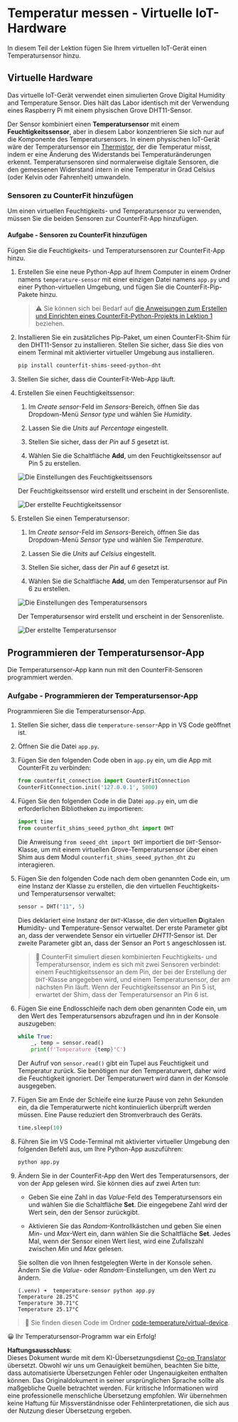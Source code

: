<!--
CO_OP_TRANSLATOR_METADATA:
{
  "original_hash": "70e5a428b607cd5a9a4f422c2a4df03d",
  "translation_date": "2025-08-25T21:21:20+00:00",
  "source_file": "2-farm/lessons/1-predict-plant-growth/virtual-device-temp.md",
  "language_code": "de"
}
-->
# Temperatur messen - Virtuelle IoT-Hardware

In diesem Teil der Lektion fügen Sie Ihrem virtuellen IoT-Gerät einen Temperatursensor hinzu.

## Virtuelle Hardware

Das virtuelle IoT-Gerät verwendet einen simulierten Grove Digital Humidity and Temperature Sensor. Dies hält das Labor identisch mit der Verwendung eines Raspberry Pi mit einem physischen Grove DHT11-Sensor.

Der Sensor kombiniert einen **Temperatursensor** mit einem **Feuchtigkeitssensor**, aber in diesem Labor konzentrieren Sie sich nur auf die Komponente des Temperatursensors. In einem physischen IoT-Gerät wäre der Temperatursensor ein [Thermistor](https://wikipedia.org/wiki/Thermistor), der die Temperatur misst, indem er eine Änderung des Widerstands bei Temperaturänderungen erkennt. Temperatursensoren sind normalerweise digitale Sensoren, die den gemessenen Widerstand intern in eine Temperatur in Grad Celsius (oder Kelvin oder Fahrenheit) umwandeln.

### Sensoren zu CounterFit hinzufügen

Um einen virtuellen Feuchtigkeits- und Temperatursensor zu verwenden, müssen Sie die beiden Sensoren zur CounterFit-App hinzufügen.

#### Aufgabe - Sensoren zu CounterFit hinzufügen

Fügen Sie die Feuchtigkeits- und Temperatursensoren zur CounterFit-App hinzu.

1. Erstellen Sie eine neue Python-App auf Ihrem Computer in einem Ordner namens `temperature-sensor` mit einer einzigen Datei namens `app.py` und einer Python-virtuellen Umgebung, und fügen Sie die CounterFit-Pip-Pakete hinzu.

    > ⚠️ Sie können sich bei Bedarf auf [die Anweisungen zum Erstellen und Einrichten eines CounterFit-Python-Projekts in Lektion 1](../../../1-getting-started/lessons/1-introduction-to-iot/virtual-device.md) beziehen.

1. Installieren Sie ein zusätzliches Pip-Paket, um einen CounterFit-Shim für den DHT11-Sensor zu installieren. Stellen Sie sicher, dass Sie dies von einem Terminal mit aktivierter virtueller Umgebung aus installieren.

    ```sh
    pip install counterfit-shims-seeed-python-dht
    ```

1. Stellen Sie sicher, dass die CounterFit-Web-App läuft.

1. Erstellen Sie einen Feuchtigkeitssensor:

    1. Im *Create sensor*-Feld im *Sensors*-Bereich, öffnen Sie das Dropdown-Menü *Sensor type* und wählen Sie *Humidity*.

    1. Lassen Sie die *Units* auf *Percentage* eingestellt.

    1. Stellen Sie sicher, dass der *Pin* auf *5* gesetzt ist.

    1. Wählen Sie die Schaltfläche **Add**, um den Feuchtigkeitssensor auf Pin 5 zu erstellen.

    ![Die Einstellungen des Feuchtigkeitssensors](../../../../../translated_images/counterfit-create-humidity-sensor.2750e27b6f30e09cf4e22101defd5252710717620816ab41ba688f91f757c49a.de.png)

    Der Feuchtigkeitssensor wird erstellt und erscheint in der Sensorenliste.

    ![Der erstellte Feuchtigkeitssensor](../../../../../translated_images/counterfit-humidity-sensor.7b12f7f339e430cb26c8211d2dba4ef75261b353a01da0932698b5bebd693f27.de.png)

1. Erstellen Sie einen Temperatursensor:

    1. Im *Create sensor*-Feld im *Sensors*-Bereich, öffnen Sie das Dropdown-Menü *Sensor type* und wählen Sie *Temperature*.

    1. Lassen Sie die *Units* auf *Celsius* eingestellt.

    1. Stellen Sie sicher, dass der *Pin* auf *6* gesetzt ist.

    1. Wählen Sie die Schaltfläche **Add**, um den Temperatursensor auf Pin 6 zu erstellen.

    ![Die Einstellungen des Temperatursensors](../../../../../translated_images/counterfit-create-temperature-sensor.199350ed34f7343d79dccbe95eaf6c11d2121f03d1c35ab9613b330c23f39b29.de.png)

    Der Temperatursensor wird erstellt und erscheint in der Sensorenliste.

    ![Der erstellte Temperatursensor](../../../../../translated_images/counterfit-temperature-sensor.f0560236c96a9016bafce7f6f792476fe3367bc6941a1f7d5811d144d4bcbfff.de.png)

## Programmieren der Temperatursensor-App

Die Temperatursensor-App kann nun mit den CounterFit-Sensoren programmiert werden.

### Aufgabe - Programmieren der Temperatursensor-App

Programmieren Sie die Temperatursensor-App.

1. Stellen Sie sicher, dass die `temperature-sensor`-App in VS Code geöffnet ist.

1. Öffnen Sie die Datei `app.py`.

1. Fügen Sie den folgenden Code oben in `app.py` ein, um die App mit CounterFit zu verbinden:

    ```python
    from counterfit_connection import CounterFitConnection
    CounterFitConnection.init('127.0.0.1', 5000)
    ```

1. Fügen Sie den folgenden Code in die Datei `app.py` ein, um die erforderlichen Bibliotheken zu importieren:

    ```python
    import time
    from counterfit_shims_seeed_python_dht import DHT
    ```

    Die Anweisung `from seeed_dht import DHT` importiert die `DHT`-Sensor-Klasse, um mit einem virtuellen Grove-Temperatursensor über einen Shim aus dem Modul `counterfit_shims_seeed_python_dht` zu interagieren.

1. Fügen Sie den folgenden Code nach dem oben genannten Code ein, um eine Instanz der Klasse zu erstellen, die den virtuellen Feuchtigkeits- und Temperatursensor verwaltet:

    ```python
    sensor = DHT("11", 5)
    ```

    Dies deklariert eine Instanz der `DHT`-Klasse, die den virtuellen **D**igitalen **H**umidity- und **T**emperature-Sensor verwaltet. Der erste Parameter gibt an, dass der verwendete Sensor ein virtueller *DHT11*-Sensor ist. Der zweite Parameter gibt an, dass der Sensor an Port `5` angeschlossen ist.

    > 💁 CounterFit simuliert diesen kombinierten Feuchtigkeits- und Temperatursensor, indem es sich mit zwei Sensoren verbindet: einem Feuchtigkeitssensor an dem Pin, der bei der Erstellung der `DHT`-Klasse angegeben wird, und einem Temperatursensor, der am nächsten Pin läuft. Wenn der Feuchtigkeitssensor an Pin 5 ist, erwartet der Shim, dass der Temperatursensor an Pin 6 ist.

1. Fügen Sie eine Endlosschleife nach dem oben genannten Code ein, um den Wert des Temperatursensors abzufragen und ihn in der Konsole auszugeben:

    ```python
    while True:
        _, temp = sensor.read()
        print(f'Temperature {temp}°C')
    ```

    Der Aufruf von `sensor.read()` gibt ein Tupel aus Feuchtigkeit und Temperatur zurück. Sie benötigen nur den Temperaturwert, daher wird die Feuchtigkeit ignoriert. Der Temperaturwert wird dann in der Konsole ausgegeben.

1. Fügen Sie am Ende der Schleife eine kurze Pause von zehn Sekunden ein, da die Temperaturwerte nicht kontinuierlich überprüft werden müssen. Eine Pause reduziert den Stromverbrauch des Geräts.

    ```python
    time.sleep(10)
    ```

1. Führen Sie im VS Code-Terminal mit aktivierter virtueller Umgebung den folgenden Befehl aus, um Ihre Python-App auszuführen:

    ```sh
    python app.py
    ```

1. Ändern Sie in der CounterFit-App den Wert des Temperatursensors, der von der App gelesen wird. Sie können dies auf zwei Arten tun:

    * Geben Sie eine Zahl in das *Value*-Feld des Temperatursensors ein und wählen Sie die Schaltfläche **Set**. Die eingegebene Zahl wird der Wert sein, den der Sensor zurückgibt.

    * Aktivieren Sie das *Random*-Kontrollkästchen und geben Sie einen *Min*- und *Max*-Wert ein, dann wählen Sie die Schaltfläche **Set**. Jedes Mal, wenn der Sensor einen Wert liest, wird eine Zufallszahl zwischen *Min* und *Max* gelesen.

    Sie sollten die von Ihnen festgelegten Werte in der Konsole sehen. Ändern Sie die *Value*- oder *Random*-Einstellungen, um den Wert zu ändern.

    ```output
    (.venv) ➜  temperature-sensor python app.py
    Temperature 28.25°C
    Temperature 30.71°C
    Temperature 25.17°C
    ```

> 💁 Sie finden diesen Code im Ordner [code-temperature/virtual-device](../../../../../2-farm/lessons/1-predict-plant-growth/code-temperature/virtual-device).

😀 Ihr Temperatursensor-Programm war ein Erfolg!

**Haftungsausschluss**:  
Dieses Dokument wurde mit dem KI-Übersetzungsdienst [Co-op Translator](https://github.com/Azure/co-op-translator) übersetzt. Obwohl wir uns um Genauigkeit bemühen, beachten Sie bitte, dass automatisierte Übersetzungen Fehler oder Ungenauigkeiten enthalten können. Das Originaldokument in seiner ursprünglichen Sprache sollte als maßgebliche Quelle betrachtet werden. Für kritische Informationen wird eine professionelle menschliche Übersetzung empfohlen. Wir übernehmen keine Haftung für Missverständnisse oder Fehlinterpretationen, die sich aus der Nutzung dieser Übersetzung ergeben.